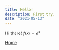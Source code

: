 ```yaml
---
title: Hello!
description: First try.
date: "2021-05-13"
---
```


Hi there! $f(x) = e^x$

[Home](/)
